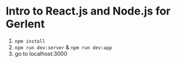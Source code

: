# Intro to React.js and Node.js for Gerlent

1. `npm install`
2. `npm run dev:server` & `npm run dev:app`
3. go to localhost:3000
